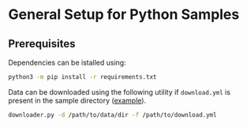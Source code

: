 # General Setup for Python Samples

## Prerequisites

Dependencies can be istalled using:
   ```bash
   python3 -m pip install -r requirements.txt
   ```

Data can be downloaded using the following utility if `download.yml` is present in the sample directory ([example](yolov3_onnx/download.yml)).
   ```bash
   downloader.py -d /path/to/data/dir -f /path/to/download.yml
   ```
